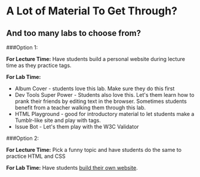 # A Lot of Material To Get Through?
## And too many labs to choose from?

###Option 1:

**For Lecture Time:** Have students build a personal website during lecture time as they practice tags.

**For Lab Time:**
+ Album Cover - students love this lab. Make sure they do this first
+ Dev Tools Super Power - Students also love this. Let's them learn how to prank their friends by editing text in the browser. Sometimes students benefit from a teacher walking them through this lab.
+ HTML Playground - good for introductory material to let students make a Tumblr-like site and play with tags.
+ Issue Bot - Let's them play with the W3C Validator


###Option 2:

**For Lecture Time:** Pick a funny topic and have students do the same to practice HTML and CSS

**For Lab Time:** Have students [build their own website](https://github.com/learn-co-curriculum/hs-ruby1-my-website).

